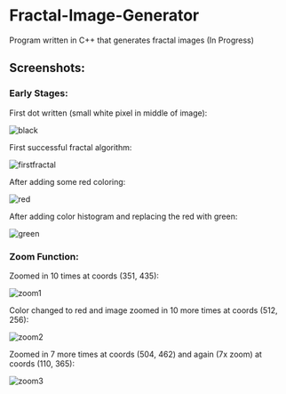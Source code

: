 # Fractal-Image-Generator

Program written in C++ that generates fractal images (In Progress)

## Screenshots:

### Early Stages:

First dot written (small white pixel in middle of image):

![black](https://user-images.githubusercontent.com/24645219/44756907-5974f200-aae1-11e8-9975-aa24977c0dde.jpg)

First successful fractal algorithm:

![firstfractal](https://user-images.githubusercontent.com/24645219/44756909-5a0d8880-aae1-11e8-92a9-d2ac8129dcc0.jpg)

After adding some red coloring:

![red](https://user-images.githubusercontent.com/24645219/44757203-bae99080-aae2-11e8-96dd-6418557c2cc3.jpg)

After adding color histogram and replacing the red with green:

![green](https://user-images.githubusercontent.com/24645219/44758587-34d14800-aaea-11e8-9f89-8982ad18fa9d.jpg)

### Zoom Function:

Zoomed in 10 times at coords (351, 435):

![zoom1](https://user-images.githubusercontent.com/24645219/44768335-d621c380-ab15-11e8-94f0-b40e3ac17ba3.jpg)

Color changed to red and image zoomed in 10 more times at coords (512, 256):

![zoom2](https://user-images.githubusercontent.com/24645219/44768336-d621c380-ab15-11e8-95db-30f707b9b8c9.jpg)

Zoomed in 7 more times at coords (504, 462) and again (7x zoom) at coords (110, 365):

![zoom3](https://user-images.githubusercontent.com/24645219/44768337-d621c380-ab15-11e8-9b6f-65d3857addf8.jpg)